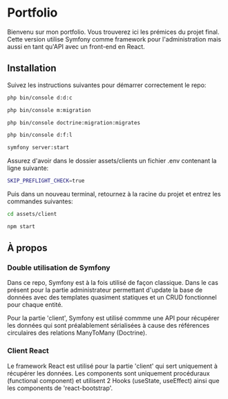 # Portfolio

Bienvenu sur mon portfolio. Vous trouverez ici les prémices du projet final. Cette version utilise Symfony comme framework pour l'administration mais aussi en tant qu'API avec un front-end en React.

## Installation

Suivez les instructions suivantes pour démarrer correctement le repo: 

```bash
php bin/console d:d:c
```
```bash
php bin/console m:migration
```
```bash
php bin/console doctrine:migration:migrates
```
```bash
php bin/console d:f:l
```
```bash
symfony server:start
```

Assurez d'avoir dans le dossier assets/clients un fichier .env contenant la ligne suivante: 
```bash
SKIP_PREFLIGHT_CHECK=true
```

Puis dans un nouveau terminal, retournez à la racine du projet et entrez les commandes suivantes:

```bash
cd assets/client
```
```bash
npm start
```

## À propos
### Double utilisation de Symfony
Dans ce repo, Symfony est à la fois utilisé de façon classique. Dans le cas présent pour la partie administrateur permettant d'update la base de données avec des templates quasiment statiques et un CRUD fonctionnel pour chaque entité.

Pour la partie 'client', Symfony est utilisé commme une API pour récupérer les données qui sont préalablement sérialisées à cause des références circulaires des relations ManyToMany (Doctrine).

### Client React
Le framework React est utilisé pour la partie 'client' qui sert uniquement à récupérer les données. Les components sont uniquement procéduraux (functional component) et utilisent 2 Hooks (useState, useEffect) ainsi que les components de 'react-bootstrap'.